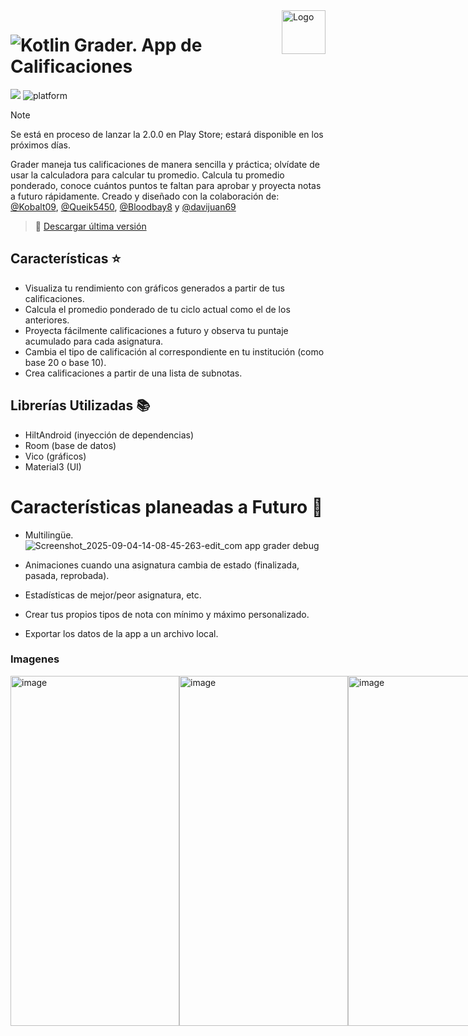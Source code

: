 <a>
    <img src="https://github.com/DanielCarrenoMar/Snake-XPR_UCAB/assets/144462396/d30c8055-4d82-4a05-b0f3-5f74c85ffb7f" alt="Logo" title="Logo" align="right" height="70" />
</a>

# ![Kotlin](https://img.shields.io/badge/Kotlin-7F52FF?style=for-the-badge&logo=Kotlin&logoColor=white) Grader. App de Calificaciones

![](https://img.shields.io/badge/Google%20Play-34A853?style=flat&logo=google-play&logoColor=white)
![platform](https://img.shields.io/badge/platform-Android-brightgreen.svg)

> [!NOTE]
> Se está en proceso de lanzar la 2.0.0 en Play Store; estará disponible en los próximos días.

Grader maneja tus calificaciones de manera sencilla y práctica; olvídate de usar la calculadora para calcular tu promedio. Calcula tu promedio ponderado, conoce cuántos puntos te faltan para aprobar y proyecta notas a futuro rápidamente. Creado y diseñado con la colaboración de: [@Kobalt09](https://github.com/Kobalt09), [@Queik5450](https://github.com/Queik5450), [@Bloodbay8](https://github.com/Bloodbay8) y [@davijuan69](https://github.com/davijuan69)

> 👀 [Descargar última versión](https://github.com/DanielCarrenoMar/Grader/releases/latest/download/Grader.apk)

## Características ⭐
- Visualiza tu rendimiento con gráficos generados a partir de tus calificaciones.
- Calcula el promedio ponderado de tu ciclo actual como el de los anteriores.
- Proyecta fácilmente calificaciones a futuro y observa tu puntaje acumulado para cada asignatura. 
- Cambia el tipo de calificación al correspondiente en tu institución (como base 20 o base 10).
- Crea calificaciones a partir de una lista de subnotas.
## Librerías Utilizadas 📚
- HiltAndroid (inyección de dependencias)
- Room (base de datos)
- Vico (gráficos)
- Material3 (UI)

# Características planeadas a Futuro 🔮
- Multilingüe.![Screenshot_2025-09-04-14-08-45-263-edit_com app grader debug](https://github.com/user-attachments/assets/515d8e0c-731e-49c6-8221-4a9da17a2409)

- Animaciones cuando una asignatura cambia de estado (finalizada, pasada, reprobada).
- Estadísticas de mejor/peor asignatura, etc.
- Crear tus propios tipos de nota con mínimo y máximo personalizado.
- Exportar los datos de la app a un archivo local.
  
### Imagenes
<div style="display: flex">
    <img width="270" height="560" alt="image" src="https://github.com/user-attachments/assets/20b3d9da-45e0-4906-8041-286515753049" />
    <img width="270" height="560" alt="image" src="https://github.com/user-attachments/assets/b18c2305-05f8-4ffd-907f-c529a8b45259" />
    <img width="270" height="560" alt="image" src="https://github.com/user-attachments/assets/96499b1f-4c3e-4ab0-94f8-ff92cbe4f7fe" />
    <img width="270" height="560" alt="image" src="https://github.com/user-attachments/assets/44a57f36-e4b8-4994-9d44-34b87282b715" />
    <img width="270" height="560" alt="image" src="https://github.com/user-attachments/assets/338b0e15-7c3a-43a7-ac9e-66f8173facf2" />
    <img width="270" height="560" alt="image" src="https://github.com/user-attachments/assets/eba0a3e1-9678-415a-814e-eaa8cb8f828b" />
    <img width="270" height="560" alt="image" src="https://github.com/user-attachments/assets/45a0e445-43c3-47bf-8970-58419d8ca254" />
    <img width="270" height="560" alt="image" src="https://github.com/user-attachments/assets/f1046e68-faea-448c-92bb-82bf55d34388" />
</div>
